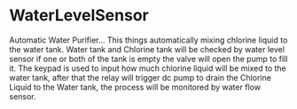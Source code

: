 # WaterLevelSensor

Automatic Water Purifier...
This things automatically mixing chlorine liquid to the water tank. Water tank and Chlorine tank will be checked by water level sensor if one or both of the tank is empty the valve will open the pump to fill it. The keypad is used to input how much chlorine liquid will be mixed to the water tank, after that the relay will trigger dc pump to drain the Chlorine Liquid to the Water tank, the process will be monitored by water flow sensor.
